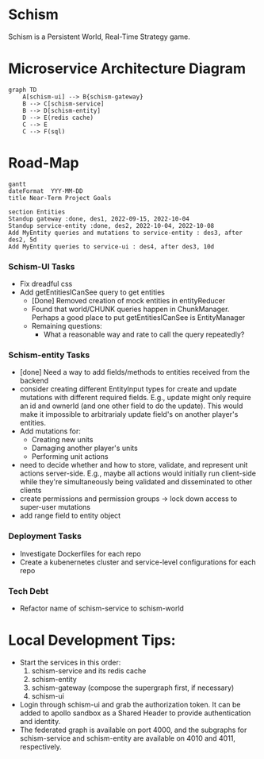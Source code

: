 # Schism
Schism is a Persistent World, Real-Time Strategy game.

# Microservice Architecture Diagram
```mermaid
graph TD
    A[schism-ui] --> B{schism-gateway}
    B --> C[schism-service]
    B --> D[schism-entity]
    D --> E(redis cache)
    C --> E
    C --> F(sql)
```

# Road-Map
```mermaid
gantt
dateFormat  YYY-MM-DD
title Near-Term Project Goals

section Entities
Standup gateway :done, des1, 2022-09-15, 2022-10-04
Standup service-entity :done, des2, 2022-10-04, 2022-10-08
Add MyEntity queries and mutations to service-entity : des3, after des2, 5d
Add MyEntity queries to service-ui : des4, after des3, 10d
```

### Schism-UI Tasks
- Fix dreadful css
- Add getEntitiesICanSee query to get entities
  - [Done] Removed creation of mock entities in entityReducer
  - Found that world/CHUNK queries happen in ChunkManager. Perhaps a good place to put getEntitiesICanSee is EntityManager
  - Remaining questions:
    - What a reasonable way and rate to call the query repeatedly?
  

### Schism-entity Tasks
- [done] Need a way to add fields/methods to entities received from the backend
- consider creating different EntityInput types for create and update mutations with different required fields. E.g., update might only require an id and ownerId (and one other field to do the update). This would make it impossible to arbitrarialy update field's on another player's entities. 
- Add mutations for:
  - Creating new units
  - Damaging another player's units
  - Performing unit actions
- need to decide whether and how to store, validate, and represent unit actions server-side. E.g., maybe all actions would initially run client-side while they're simultaneously being validated and disseminated to other clients
- create permissions and permission groups -> lock down access to super-user mutations
- add range field to entity object

### Deployment Tasks
- Investigate Dockerfiles for each repo
- Create a kubenernetes cluster and service-level configurations for each repo

### Tech Debt
- Refactor name of schism-service to schism-world

# Local Development Tips:
* Start the services in this order:
  1. schism-service and its redis cache
  1. schism-entity
  1. schism-gateway (compose the supergraph first, if necessary)
  1. schism-ui
* Login through schism-ui and grab the authorization token. It can be added to apollo sandbox as a Shared Header to provide authentication and identity.
* The federated graph is available on port 4000, and the subgraphs for schism-service and schism-entity are available on 4010 and 4011, respectively.